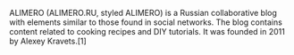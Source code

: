 ALIMERO (ALIMERO.RU, styled ALIMERO) is a Russian collaborative blog with elements similar to those found in social networks. The blog contains content related to cooking recipes and DIY tutorials. It was founded in 2011 by Alexey Kravets.[1]

